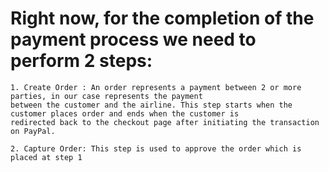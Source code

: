 # Right now, for the completion of the payment process we need to perform 2 steps:

    1. Create Order : An order represents a payment between 2 or more parties, in our case represents the payment
    between the customer and the airline. This step starts when the customer places order and ends when the customer is 
    redirected back to the checkout page after initiating the transaction on PayPal.

    2. Capture Order: This step is used to approve the order which is placed at step 1